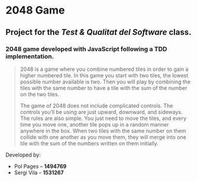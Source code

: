 # 2048 Game

## Project for the _Test & Qualitat del Software_ class.

### 2048 game developed with JavaScript following a TDD implementation.

>2048 is a game where you combine numbered tiles in order to gain a higher numbered tile. In this game you start with two tiles, the lowest possible number available is two. Then you will play by combining the tiles with the same number to have a tile with the sum of the number on the two tiles.
>
>The game of 2048 does not include complicated controls. The controls you’ll be using are just upward, downward, and sideways. The rules are also simple. You just need to move the tiles, and every time you move one, another tile pops up in a random manner anywhere in the box. When two tiles with the same number on them collide with one another as you move them, they will merge into one tile with the sum of the numbers written on them initially.

Developed by:
- Pol Pages   – **1494769**
- Sergi Vila  – **1531267**
